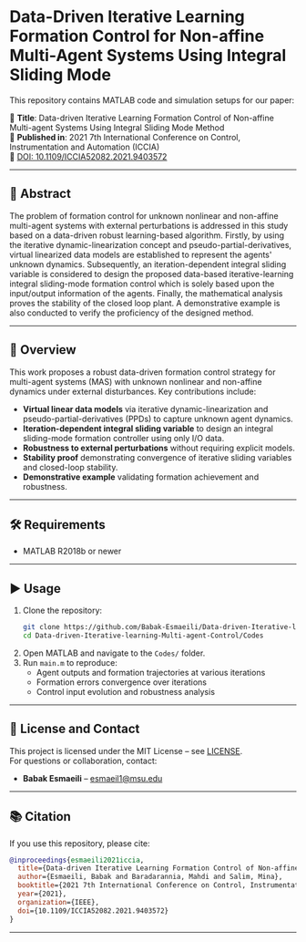
# Data-Driven Iterative Learning Formation Control for Non-affine Multi-Agent Systems Using Integral Sliding Mode

This repository contains MATLAB code and simulation setups for our paper:

📄 **Title**: Data-driven Iterative Learning Formation Control of Non-affine Multi-agent Systems Using Integral Sliding Mode Method  
📅 **Published in**: 2021 7th International Conference on Control, Instrumentation and Automation (ICCIA)  
🔗 [DOI: 10.1109/ICCIA52082.2021.9403572](https://doi.org/10.1109/ICCIA52082.2021.9403572)

---

## 🧠 Abstract

The problem of formation control for unknown nonlinear and non-affine multi-agent systems with external perturbations is addressed in this study based on a data-driven robust learning-based algorithm. Firstly, by using the iterative dynamic-linearization concept and pseudo-partial-derivatives, virtual linearized data models are established to represent the agents' unknown dynamics. Subsequently, an iteration-dependent integral sliding variable is considered to design the proposed data-based iterative-learning integral sliding-mode formation control which is solely based upon the input/output information of the agents. Finally, the mathematical analysis proves the stability of the closed loop plant. A demonstrative example is also conducted to verify the proficiency of the designed method.

---

## 🎯 Overview

This work proposes a robust data-driven formation control strategy for multi-agent systems (MAS) with unknown nonlinear and non-affine dynamics under external disturbances. Key contributions include:
- **Virtual linear data models** via iterative dynamic-linearization and pseudo-partial-derivatives (PPDs) to capture unknown agent dynamics.
- **Iteration-dependent integral sliding variable** to design an integral sliding-mode formation controller using only I/O data.
- **Robustness to external perturbations** without requiring explicit models.
- **Stability proof** demonstrating convergence of iterative sliding variables and closed-loop stability.
- **Demonstrative example** validating formation achievement and robustness.

---

## 🛠 Requirements

- MATLAB R2018b or newer  

---

## ▶️ Usage

1. Clone the repository:
   ```bash
   git clone https://github.com/Babak-Esmaeili/Data-driven-Iterative-learning-Multi-agent-Control.git
   cd Data-driven-Iterative-learning-Multi-agent-Control/Codes
   ```
2. Open MATLAB and navigate to the `Codes/` folder.  
3. Run `main.m` to reproduce:
   - Agent outputs and formation trajectories at various iterations  
   - Formation errors convergence over iterations  
   - Control input evolution and robustness analysis  
---

## 📜 License and Contact

This project is licensed under the MIT License – see [LICENSE](LICENSE).  
For questions or collaboration, contact:

- **Babak Esmaeili** – esmaeil1@msu.edu  

---

## 📚 Citation

If you use this repository, please cite:

```bibtex
@inproceedings{esmaeili2021iccia,
  title={Data-driven Iterative Learning Formation Control of Non-affine Multi-agent Systems Using Integral Sliding Mode Method},
  author={Esmaeili, Babak and Baradarannia, Mahdi and Salim, Mina},
  booktitle={2021 7th International Conference on Control, Instrumentation and Automation (ICCIA)},
  year={2021},
  organization={IEEE},
  doi={10.1109/ICCIA52082.2021.9403572}
}
```

---
